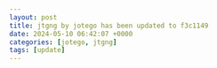 ```yaml
---
layout: post
title: jtgng by jotego has been updated to f3c1149
date: 2024-05-10 06:42:07 +0000
categories: [jotego, jtgng]
tags: [update]
---
```


